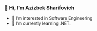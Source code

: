 ### 👋 Hi, I’m Azizbek Sharifovich
- 👀 I’m interested in Software Engineering
- 🌱 I’m currently learning .NET.

<!---
AzizbekSharifovich/AzizbekSharifovich is a ✨ special ✨ repository because its `README.md` (this file) appears on your GitHub profile.
You can click the Preview link to take a look at your changes.
--->
